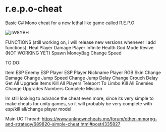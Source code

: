 # r.e.p.o-cheat
Basic C# Mono cheat for a new lethal like game called R.E.P.O

![jlW8YBH](https://github.com/user-attachments/assets/fa46e617-f33f-4b7d-a852-da97b2dff6c5)

FUNCTIONS (still working on, i will release new versions whenever i add functions):
Heal Player
Damage Player
Infinite Health
God Mode
Revive (NOT WORKING YET)
Spawn MoneyBag
Change Speed

TO DO:

Item ESP
Enemy ESP
Player ESP
Player Nickname
Player RGB Skin
Change Damage
Change Jump Speed
Change Jump Delay
Change Crouch Delay
Get All Upgrade Items
Kill All Players
Teleport To Limbo
Kill All Enemies
Change Upgrades Numbers
Complete Mission


Im still looking to advance the cheat even more, since its very simple to make cheats for unity games, so it will probably be very complete with esp/kill all/change player model

Main UC Thread: https://www.unknowncheats.me/forum/other-mmorpg-and-strategy/689820-simple-cheat.html#post4335827

